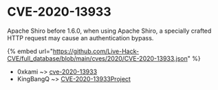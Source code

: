 # CVE-2020-13933

Apache Shiro before 1.6.0, when using Apache Shiro, a specially crafted HTTP request may cause an authentication bypass.

{% embed url="https://github.com/Live-Hack-CVE/full_database/blob/main/cves/2020/CVE-2020-13933.json" %}


* 0xkami ~> [cve-2020-13933](https://zeste.alice-snow.ru/2020/database/cve-2020-13933/cve-2020-13933-0xkami)
* KingBangQ ~> [CVE-2020-13933Project](https://zeste.alice-snow.ru/2020/database/cve-2020-13933/cve-2020-13933project-kingbangq)